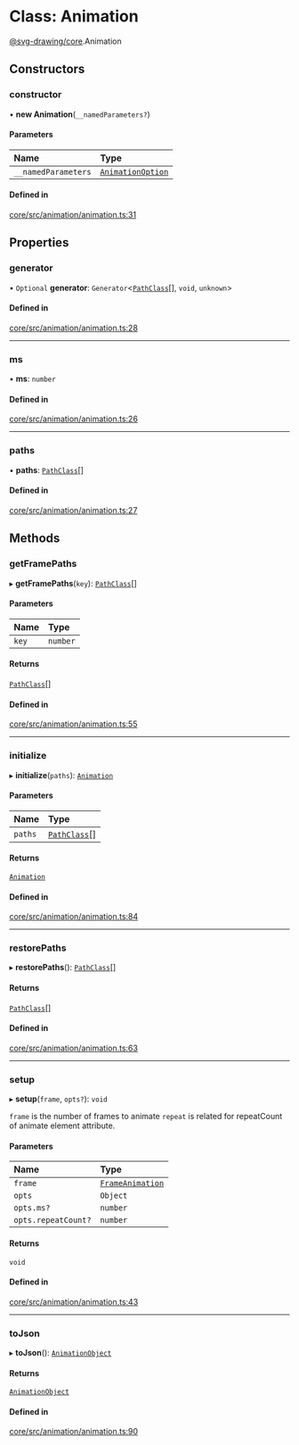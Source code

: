 # Class: Animation

[@svg-drawing/core](../../modules/svg_drawing_core.md).Animation

## Constructors

### constructor

• **new Animation**(`__namedParameters?`)

#### Parameters

| Name | Type |
| :------ | :------ |
| `__namedParameters` | [`AnimationOption`](../../modules/svg_drawing_core.md#animationoption) |

#### Defined in

[core/src/animation/animation.ts:31](https://github.com/kmkzt/svg-drawing/blob/6e54c2f/packages/core/src/animation/animation.ts#L31)

## Properties

### generator

• `Optional` **generator**: `Generator`<[`PathClass`](../../interfaces/svg_drawing_core/PathClass.md)[], `void`, `unknown`\>

#### Defined in

[core/src/animation/animation.ts:28](https://github.com/kmkzt/svg-drawing/blob/6e54c2f/packages/core/src/animation/animation.ts#L28)

___

### ms

• **ms**: `number`

#### Defined in

[core/src/animation/animation.ts:26](https://github.com/kmkzt/svg-drawing/blob/6e54c2f/packages/core/src/animation/animation.ts#L26)

___

### paths

• **paths**: [`PathClass`](../../interfaces/svg_drawing_core/PathClass.md)[]

#### Defined in

[core/src/animation/animation.ts:27](https://github.com/kmkzt/svg-drawing/blob/6e54c2f/packages/core/src/animation/animation.ts#L27)

## Methods

### getFramePaths

▸ **getFramePaths**(`key`): [`PathClass`](../../interfaces/svg_drawing_core/PathClass.md)[]

#### Parameters

| Name | Type |
| :------ | :------ |
| `key` | `number` |

#### Returns

[`PathClass`](../../interfaces/svg_drawing_core/PathClass.md)[]

#### Defined in

[core/src/animation/animation.ts:55](https://github.com/kmkzt/svg-drawing/blob/6e54c2f/packages/core/src/animation/animation.ts#L55)

___

### initialize

▸ **initialize**(`paths`): [`Animation`](Animation.md)

#### Parameters

| Name | Type |
| :------ | :------ |
| `paths` | [`PathClass`](../../interfaces/svg_drawing_core/PathClass.md)[] |

#### Returns

[`Animation`](Animation.md)

#### Defined in

[core/src/animation/animation.ts:84](https://github.com/kmkzt/svg-drawing/blob/6e54c2f/packages/core/src/animation/animation.ts#L84)

___

### restorePaths

▸ **restorePaths**(): [`PathClass`](../../interfaces/svg_drawing_core/PathClass.md)[]

#### Returns

[`PathClass`](../../interfaces/svg_drawing_core/PathClass.md)[]

#### Defined in

[core/src/animation/animation.ts:63](https://github.com/kmkzt/svg-drawing/blob/6e54c2f/packages/core/src/animation/animation.ts#L63)

___

### setup

▸ **setup**(`frame`, `opts?`): `void`

`frame` is the number of frames to animate `repeat` is related for
repeatCount of animate element attribute.

#### Parameters

| Name | Type |
| :------ | :------ |
| `frame` | [`FrameAnimation`](../../interfaces/svg_drawing_core/FrameAnimation.md) |
| `opts` | `Object` |
| `opts.ms?` | `number` |
| `opts.repeatCount?` | `number` |

#### Returns

`void`

#### Defined in

[core/src/animation/animation.ts:43](https://github.com/kmkzt/svg-drawing/blob/6e54c2f/packages/core/src/animation/animation.ts#L43)

___

### toJson

▸ **toJson**(): [`AnimationObject`](../../modules/svg_drawing_core.md#animationobject)

#### Returns

[`AnimationObject`](../../modules/svg_drawing_core.md#animationobject)

#### Defined in

[core/src/animation/animation.ts:90](https://github.com/kmkzt/svg-drawing/blob/6e54c2f/packages/core/src/animation/animation.ts#L90)
